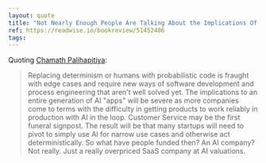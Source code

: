 ```yaml
---
layout: quote
title: "Not Nearly Enough People Are Talking About the Implications Of..."
ref: https://readwise.io/bookreview/51452486
tags:
---
```


Quoting [Chamath Palihapitiya](https://readwise.io/bookreview/51452486):

> Replacing determinism or humans with probabilistic code is fraught with edge cases and require new ways of software development and process engineering that aren&#39;t well solved yet.
The implications to an entire generation of AI &#34;apps&#34; will be severe as more companies come to terms with the difficulty in getting products to work reliably in production with AI in the loop. Customer Service may be the first funeral signpost.
The result will be that many startups will need to pivot to simply use AI for narrow use cases and otherwise act deterministically. So what have people funded then? An AI company? Not really. Just a really overpriced SaaS company at AI valuations.
